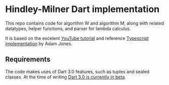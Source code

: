 # Hindley-Milner Dart implementation

This repo contains code for algortihm W and algorithm M, along with related datatypes, helper functions, and parser for lambda calculus.

It is based on the excelent [YouTube tutorial](https://www.youtube.com/@adam-jones) and reference [Typescript implementation](https://github.com/domdomegg/hindley-milner-typescript-minimal) by Adam Jones.

## Requirements

The code makes uses of Dart 3.0 features, such as tuples and sealed classes. At the time of writing [Dart 3.0 is currently in beta](https://dart.dev/get-dart#release-channels).
